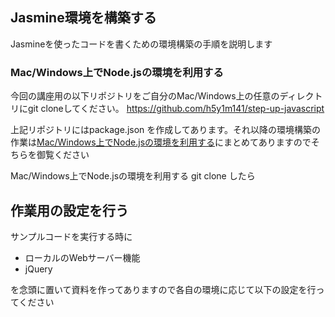 ## Jasmine環境を構築する

Jasmineを使ったコードを書くための環境構築の手順を説明します


### Mac/Windows上でNode.jsの環境を利用する

今回の講座用の以下リポジトリをご自分のMac/Windows上の任意のディレクトリにgit cloneしてください。
https://github.com/h5y1m141/step-up-javascript

上記リポジトリにはpackage.json を作成してあります。それ以降の環境構築の作業は[Mac/Windows上でNode.jsの環境を利用する](../set_up_with_node.md)にまとめてありますのでそちらを御覧ください


Mac/Windows上でNode.jsの環境を利用する
git clone したら

## 作業用の設定を行う

サンプルコードを実行する時に

- ローカルのWebサーバー機能
- jQuery

を念頭に置いて資料を作ってありますので各自の環境に応じて以下の設定を行ってください

